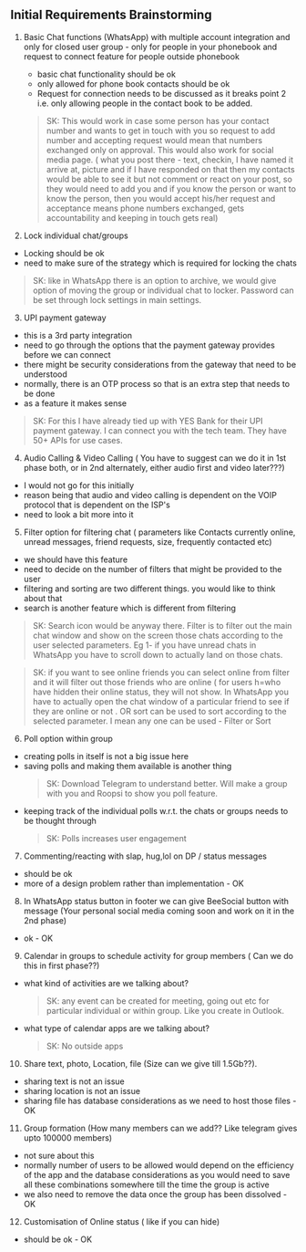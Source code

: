 ## Initial Requirements Brainstorming

1. Basic Chat functions (WhatsApp) with multiple account integration and only for closed user group - only for people in your phonebook and request to connect feature for people outside phonebook

   - basic chat functionality should be ok
   - only allowed for phone book contacts should be ok
   - Request for connection needs to be discussed as it breaks point 2 i.e. only allowing people in the contact book to be added.

   > SK: This would work in case some person has your contact number and wants to get in touch with you so request to add number and accepting request would mean that numbers exchanged only on approval. This would also work for social media page. ( what you post there - text, checkin, I have named it arrive at, picture and if I have responded on that then my contacts would be able to see it but not comment or react on your post, so they would need to add you and if you know the person or want to know the person, then you would accept his/her request and acceptance means phone numbers exchanged, gets accountability and keeping in touch gets real)

2. Lock individual chat/groups

- Locking should be ok
- need to make sure of the strategy which is required for locking the chats

> SK: like in WhatsApp there is an option to archive, we would give option of moving the group or individual chat to locker. Password can be set through lock settings in main settings.

3. UPI payment gateway

- this is a 3rd party integration
- need to go through the options that the payment gateway provides before we can connect
- there might be security considerations from the gateway that need to be understood
- normally, there is an OTP process so that is an extra step that needs to be done
- as a feature it makes sense

> SK: For this I have already tied up with YES Bank for their UPI payment gateway. I can connect you with the tech team. They have 50+ APIs for use cases.

4. Audio Calling & Video Calling ( You have to suggest can we do it in 1st phase both, or in 2nd alternately, either audio first and video later???)

- I would not go for this initially
- reason being that audio and video calling is dependent on the VOIP protocol that is dependent on the ISP's
- need to look a bit more into it

5. Filter option for filtering chat ( parameters like Contacts currently online, unread messages, friend requests, size, frequently contacted etc)

- we should have this feature
- need to decide on the number of filters that might be provided to the user
- filtering and sorting are two different things. you would like to think about that
- search is another feature which is different from filtering

> SK: Search icon would be anyway there. Filter is to filter out the main chat window and show on the screen those chats according to the user selected parameters. Eg 1- if you have unread chats in WhatsApp you have to scroll down to actually land on those chats.

> SK: if you want to see online friends you can select online from filter and it will filter out those friends who are online ( for users h=who have hidden their online status, they will not show. In WhatsApp you have to actually open the chat window of a particular friend to see if they are online or not . OR sort can be used to sort according to the selected parameter. I mean any one can be used - Filter or Sort

6. Poll option within group

- creating polls in itself is not a big issue here
- saving polls and making them available is another thing
  > SK: Download Telegram to understand better. Will make a group with you and Roopsi to show you poll feature.
- keeping track of the individual polls w.r.t. the chats or groups needs to be thought through
  > SK: Polls increases user engagement

7. Commenting/reacting with slap, hug,lol on DP / status messages

- should be ok
- more of a design problem rather than implementation - OK

8. In WhatsApp status button in footer we can give BeeSocial button with message (Your personal social media coming soon and work on it in the 2nd phase)

- ok - OK

9. Calendar in groups to schedule activity for group members ( Can we do this in first phase??)

- what kind of activities are we talking about?
  > SK: any event can be created for meeting, going out etc for particular individual or within group. Like you create in Outlook.
- what type of calendar apps are we talking about?
  > SK: No outside apps

10. Share text, photo, Location, file (Size can we give till 1.5Gb??).

- sharing text is not an issue
- sharing location is not an issue
- sharing file has database considerations as we need to host those files - OK

11. Group formation (How many members can we add?? Like telegram gives upto 100000 members)

- not sure about this
- normally number of users to be allowed would depend on the efficiency of the app and the database considerations as you would need to save all these combinations somewhere till the time the group is active
- we also need to remove the data once the group has been dissolved - OK

12. Customisation of Online status ( like if you can hide)

- should be ok - OK
